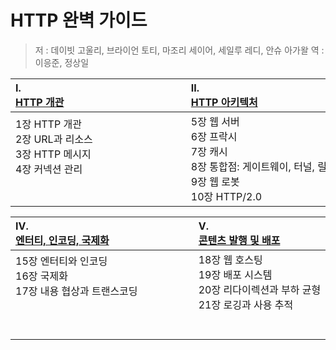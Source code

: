 # HTTP 완벽 가이드

>저 : 데이빗 고울리, 브라이언 토티, 마조리 세이어, 세일루 레디, 안슈 아가왈
>역 : 이응준, 정상일

  | __Ⅰ.__　　　　　　　　　　　　　　　　<br>[__HTTP 개관__](./)　 | __Ⅱ.__　　　　　　　　　　　　　　　　<br>[__HTTP 아키텍처__](./) | __Ⅲ.__　　　　　　　　　　　　　　　　<br>[__II. 식별, 인가, 보안__](./) |
  |:---|:---|:---|
  | 1장 HTTP 개관<br>2장 URL과 리소스<br>3장 HTTP 메시지<br>4장 커넥션 관리<br><br><br> | 5장 웹 서버<br>6장 프락시<br>7장 캐시<br>8장 통합점: 게이트웨이, 터널, 릴레이<br>9장 웹 로봇<br>10장 HTTP/2.0<br> | 11장 클라이언트 식별과 쿠키<br>12장 기본 인증<br>13장 다이제스트 인증<br>14장 보안 HTTP<br><br><br> |


  | __Ⅳ.__　　　　　　　　　　　　　　　　<br>[__엔터티, 인코딩, 국제화__](./) | __Ⅴ.__　　　　　　　　　　　　　　　　<br>[__콘텐츠 발행 및 배포__](./) |　　　　　　　　　　　　　　　　　<br>|
  |:---|:---|:---|
  | 15장 엔터티와 인코딩<br>16장 국제화<br>17장 내용 협상과 트랜스코딩<br><br><br><br> | 18장 웹 호스팅<br>19장 배포 시스템<br>20장 리다이렉션과 부하 균형<br>21장 로깅과 사용 추적<br><br><br> |  |

<br><br><br>
